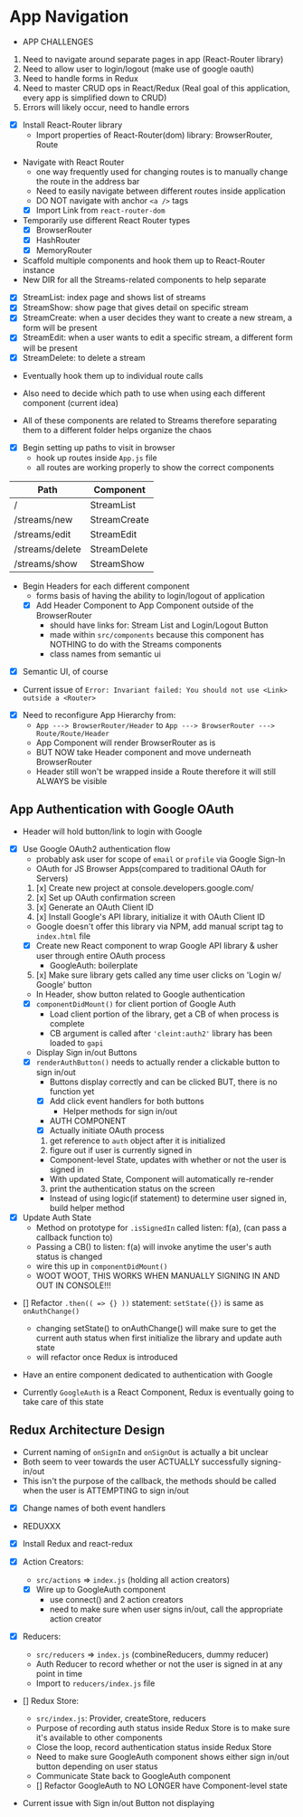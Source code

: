 # App Navigation
- APP CHALLENGES
1. Need to navigate around separate pages in app (React-Router library)
2. Need to allow user to login/logout (make use of google oauth)
3. Need to handle forms in Redux
4. Need to master CRUD ops in React/Redux (Real goal of this application, every app is simplified down to CRUD)
5. Errors will likely occur, need to handle errors

- [x] Install React-Router library
  - Import properties of React-Router(dom) library: BrowserRouter, Route

- Navigate with React Router
  - one way frequently used for changing routes is to manually change the route in the address bar
  - Need to easily navigate between different routes inside application
  - DO NOT navigate with anchor `<a />` tags
  - [x] Import Link from `react-router-dom`

- Temporarily use different React Router types
  - [x] BrowserRouter
  - [x] HashRouter
  - [x] MemoryRouter

- Scaffold multiple components and hook them up to React-Router instance
- New DIR for all the Streams-related components to help separate
- [x] StreamList: index page and shows list of streams
- [x] StreamShow: show page that gives detail on specific stream
- [x] StreamCreate: when a user decides they want to create a new stream, a form will be present
- [x] StreamEdit: when a user wants to edit a specific stream, a different form will be present
- [x] StreamDelete: to delete a stream
- Eventually hook them up to individual route calls

- Also need to decide which path to use when using each different component (current idea)
- All of these components are related to Streams therefore separating them to a different folder helps organize the chaos

- [x] Begin setting up paths to visit in browser
  - hook up routes inside `App.js` file
  - all routes are working properly to show the correct components

Path | Component
--- | ---
/ | StreamList
/streams/new | StreamCreate
/streams/edit | StreamEdit
/streams/delete | StreamDelete
/streams/show | StreamShow

- Begin Headers for each different component
  - forms basis of having the ability to login/logout of application
  - [x] Add Header Component to App Component outside of the BrowserRouter
    - should have links for: Stream List and Login/Logout Button
    - made within `src/components` because this component has NOTHING to do with the Streams components
    - class names from semantic ui

- [x] Semantic UI, of course

- Current issue of `Error: Invariant failed: You should not use <Link> outside a <Router>`
- [x] Need to reconfigure App Hierarchy from:
  - `App ---> BrowserRouter/Header` to `App ---> BrowserRouter ---> Route/Route/Header`
  - App Component will render BrowserRouter as is
  - BUT NOW take Header component and move underneath BrowserRouter
  - Header still won't be wrapped inside a Route therefore it will still ALWAYS be visible


## App Authentication with Google OAuth
- Header will hold button/link to login with Google
- [x] Use Google OAuth2 authentication flow
  - probably ask user for scope of `email` or `profile` via Google Sign-In
  - OAuth for JS Browser Apps(compared to traditional OAuth for Servers)
  1. [x] Create new project at console.developers.google.com/
  2. [x] Set up OAuth confirmation screen
  3. [x] Generate an OAuth Client ID
  4. [x] Install Google's API library, initialize it with OAuth Client ID
    - Google doesn't offer this library via NPM, add manual script tag to `index.html` file
    - [x] Create new React component to wrap Google API library & usher user through entire OAuth process
      - GoogleAuth: boilerplate
  5. [x] Make sure library gets called any time user clicks on 'Login w/ Google' button
    - In Header, show button related to Google authentication
    - [x] `componentDidMount()` for client portion of Google Auth
      - Load client portion of the library, get a CB of when process is complete
      - CB argument is called after `'cleint:auth2'` library has been loaded to `gapi`

  - Display Sign in/out Buttons
  - [x] `renderAuthButton()` needs to actually render a clickable button to sign in/out
    - Buttons display correctly and can be clicked BUT, there is no function yet
    - [x] Add click event handlers for both buttons
      - Helper methods for sign in/out

    - AUTH COMPONENT
    - [x] Actually initiate OAuth process
    1. get reference to `auth` object after it is initialized
    2. figure out if user is currently signed in
      - Component-level State, updates with whether or not the user is signed in
      - With updated State, Component will automatically re-render
    3. print the authentication status on the screen
      - Instead of using logic(if statement) to determine user signed in, build helper method

- [X] Update Auth State
  - Method on prototype for `.isSignedIn` called listen: f(a), (can pass a callback function to)
  - Passing a CB() to listen: f(a) will invoke anytime the user's auth status is changed
  - wire this up in  `componentDidMount()`
  - WOOT WOOT, THIS WORKS WHEN MANUALLY SIGNING IN AND OUT IN CONSOLE!!!

- [] Refactor `.then(( => {} ))` statement: `setState({})` is same as `onAuthChange()`
  - changing setState() to onAuthChange() will make sure to get the current auth status when first initialize the library and update auth state
  - will refactor once Redux is introduced

- Have an entire component dedicated to authentication with Google
- Currently `GoogleAuth` is a React Component, Redux is eventually going to take care of this state


## Redux Architecture Design
- Current naming of `onSignIn` and `onSignOut` is actually a bit unclear
- Both seem to veer towards the user ACTUALLY successfully signing-in/out
- This isn't the purpose of the callback, the methods should be called when the user is ATTEMPTING to sign in/out
- [x] Change names of both event handlers

- REDUXXX
- [x] Install Redux and react-redux

- [x] Action Creators:
  - `src/actions` => `index.js` (holding all action creators)
  - [x] Wire up to GoogleAuth component
    - use connect() and 2 action creators
    - need to make sure when user signs in/out, call the appropriate action creator

- [x] Reducers:
  - `src/reducers` => `index.js` (combineReducers, dummy reducer)
  - Auth Reducer to record whether or not the user is signed in at any point in time
  - Import to `reducers/index.js` file

- [] Redux Store:
  - `src/index.js`: Provider, createStore, reducers
  - Purpose of recording auth status inside Redux Store is to make sure it's available to other components
  - Close the loop, record authentication status inside Redux Store
  - Need to make sure GoogleAuth component shows either sign in/out button depending on user status
  - Communicate State back to GoogleAuth component
  - [] Refactor GoogleAuth to NO LONGER have Component-level state

- Current issue with Sign in/out Button not displaying
